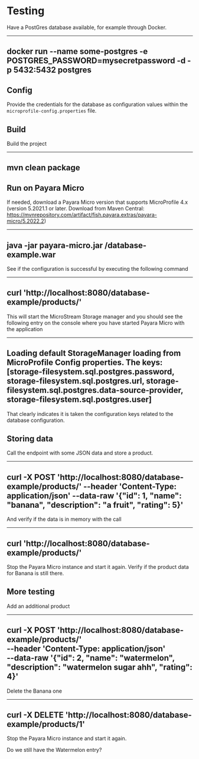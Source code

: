 # Testing

Have a PostGres database available, for example through Docker. 

---
docker run --name some-postgres -e POSTGRES_PASSWORD=mysecretpassword -d -p 5432:5432 postgres
---


## Config

Provide the credentials for the database as configuration values within the `microprofile-config.properties` file.

## Build

Build the project

----
mvn clean package
----

## Run on Payara Micro

If needed, download a Payara Micro version that supports MicroProfile 4.x (version  5.2021.1 or later. Download from Maven Central: https://mvnrepository.com/artifact/fish.payara.extras/payara-micro/5.2022.2)

----
java -jar payara-micro.jar  <path-to>/database-example.war
----

See if the configuration is successful by executing the following command

----
curl 'http://localhost:8080/database-example/products/'
----

This will start the MicroStream Storage manager and you should see the following entry on the console where you have started Payara Micro with the application

----
Loading default StorageManager loading from MicroProfile Config properties. The keys: [storage-filesystem.sql.postgres.password, storage-filesystem.sql.postgres.url, storage-filesystem.sql.postgres.data-source-provider, storage-filesystem.sql.postgres.user]
----

That clearly indicates it is taken the configuration keys related to the database configuration.

## Storing data

Call the endpoint with some JSON data and store a product.

----
curl -X POST 'http://localhost:8080/database-example/products/' 
--header 'Content-Type: application/json' 
--data-raw '{"id": 1, "name": "banana", "description": "a fruit", "rating": 5}'
----

And verify if the data is in memory with the call

----
curl 'http://localhost:8080/database-example/products/'
----

Stop the Payara Micro instance and start it again. Verify if the product data for Banana is still there.

## More testing

Add an additional product

----
curl -X POST 'http://localhost:8080/database-example/products/' \
--header 'Content-Type: application/json' \
--data-raw '{"id": 2, "name": "watermelon", "description": "watermelon sugar ahh", "rating": 4}'
----

Delete the Banana one

----
curl -X DELETE 'http://localhost:8080/database-example/products/1'
----

Stop the Payara Micro instance and start it again.

Do we still have the Watermelon entry?

